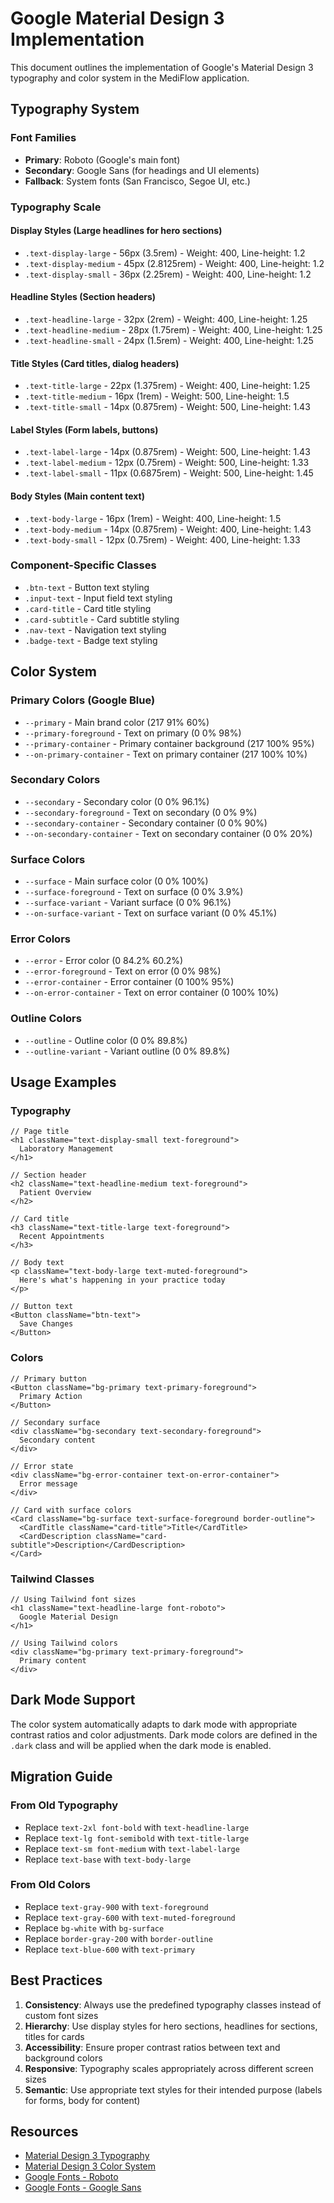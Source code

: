 # Google Material Design 3 Implementation

This document outlines the implementation of Google's Material Design 3 typography and color system in the MediFlow application.

## Typography System

### Font Families
- **Primary**: Roboto (Google's main font)
- **Secondary**: Google Sans (for headings and UI elements)
- **Fallback**: System fonts (San Francisco, Segoe UI, etc.)

### Typography Scale

#### Display Styles (Large headlines for hero sections)
- `.text-display-large` - 56px (3.5rem) - Weight: 400, Line-height: 1.2
- `.text-display-medium` - 45px (2.8125rem) - Weight: 400, Line-height: 1.2
- `.text-display-small` - 36px (2.25rem) - Weight: 400, Line-height: 1.2

#### Headline Styles (Section headers)
- `.text-headline-large` - 32px (2rem) - Weight: 400, Line-height: 1.25
- `.text-headline-medium` - 28px (1.75rem) - Weight: 400, Line-height: 1.25
- `.text-headline-small` - 24px (1.5rem) - Weight: 400, Line-height: 1.25

#### Title Styles (Card titles, dialog headers)
- `.text-title-large` - 22px (1.375rem) - Weight: 400, Line-height: 1.25
- `.text-title-medium` - 16px (1rem) - Weight: 500, Line-height: 1.5
- `.text-title-small` - 14px (0.875rem) - Weight: 500, Line-height: 1.43

#### Label Styles (Form labels, buttons)
- `.text-label-large` - 14px (0.875rem) - Weight: 500, Line-height: 1.43
- `.text-label-medium` - 12px (0.75rem) - Weight: 500, Line-height: 1.33
- `.text-label-small` - 11px (0.6875rem) - Weight: 500, Line-height: 1.45

#### Body Styles (Main content text)
- `.text-body-large` - 16px (1rem) - Weight: 400, Line-height: 1.5
- `.text-body-medium` - 14px (0.875rem) - Weight: 400, Line-height: 1.43
- `.text-body-small` - 12px (0.75rem) - Weight: 400, Line-height: 1.33

### Component-Specific Classes
- `.btn-text` - Button text styling
- `.input-text` - Input field text styling
- `.card-title` - Card title styling
- `.card-subtitle` - Card subtitle styling
- `.nav-text` - Navigation text styling
- `.badge-text` - Badge text styling

## Color System

### Primary Colors (Google Blue)
- `--primary` - Main brand color (217 91% 60%)
- `--primary-foreground` - Text on primary (0 0% 98%)
- `--primary-container` - Primary container background (217 100% 95%)
- `--on-primary-container` - Text on primary container (217 100% 10%)

### Secondary Colors
- `--secondary` - Secondary color (0 0% 96.1%)
- `--secondary-foreground` - Text on secondary (0 0% 9%)
- `--secondary-container` - Secondary container (0 0% 90%)
- `--on-secondary-container` - Text on secondary container (0 0% 20%)

### Surface Colors
- `--surface` - Main surface color (0 0% 100%)
- `--surface-foreground` - Text on surface (0 0% 3.9%)
- `--surface-variant` - Variant surface (0 0% 96.1%)
- `--on-surface-variant` - Text on surface variant (0 0% 45.1%)

### Error Colors
- `--error` - Error color (0 84.2% 60.2%)
- `--error-foreground` - Text on error (0 0% 98%)
- `--error-container` - Error container (0 100% 95%)
- `--on-error-container` - Text on error container (0 100% 10%)

### Outline Colors
- `--outline` - Outline color (0 0% 89.8%)
- `--outline-variant` - Variant outline (0 0% 89.8%)

## Usage Examples

### Typography
```tsx
// Page title
<h1 className="text-display-small text-foreground">
  Laboratory Management
</h1>

// Section header
<h2 className="text-headline-medium text-foreground">
  Patient Overview
</h2>

// Card title
<h3 className="text-title-large text-foreground">
  Recent Appointments
</h3>

// Body text
<p className="text-body-large text-muted-foreground">
  Here's what's happening in your practice today
</p>

// Button text
<Button className="btn-text">
  Save Changes
</Button>
```

### Colors
```tsx
// Primary button
<Button className="bg-primary text-primary-foreground">
  Primary Action
</Button>

// Secondary surface
<div className="bg-secondary text-secondary-foreground">
  Secondary content
</div>

// Error state
<div className="bg-error-container text-on-error-container">
  Error message
</div>

// Card with surface colors
<Card className="bg-surface text-surface-foreground border-outline">
  <CardTitle className="card-title">Title</CardTitle>
  <CardDescription className="card-subtitle">Description</CardDescription>
</Card>
```

### Tailwind Classes
```tsx
// Using Tailwind font sizes
<h1 className="text-headline-large font-roboto">
  Google Material Design
</h1>

// Using Tailwind colors
<div className="bg-primary text-primary-foreground">
  Primary content
</div>
```

## Dark Mode Support

The color system automatically adapts to dark mode with appropriate contrast ratios and color adjustments. Dark mode colors are defined in the `.dark` class and will be applied when the dark mode is enabled.

## Migration Guide

### From Old Typography
- Replace `text-2xl font-bold` with `text-headline-large`
- Replace `text-lg font-semibold` with `text-title-large`
- Replace `text-sm font-medium` with `text-label-large`
- Replace `text-base` with `text-body-large`

### From Old Colors
- Replace `text-gray-900` with `text-foreground`
- Replace `text-gray-600` with `text-muted-foreground`
- Replace `bg-white` with `bg-surface`
- Replace `border-gray-200` with `border-outline`
- Replace `text-blue-600` with `text-primary`

## Best Practices

1. **Consistency**: Always use the predefined typography classes instead of custom font sizes
2. **Hierarchy**: Use display styles for hero sections, headlines for sections, titles for cards
3. **Accessibility**: Ensure proper contrast ratios between text and background colors
4. **Responsive**: Typography scales appropriately across different screen sizes
5. **Semantic**: Use appropriate text styles for their intended purpose (labels for forms, body for content)

## Resources

- [Material Design 3 Typography](https://m3.material.io/styles/typography/overview)
- [Material Design 3 Color System](https://m3.material.io/styles/color/overview)
- [Google Fonts - Roboto](https://fonts.google.com/specimen/Roboto)
- [Google Fonts - Google Sans](https://fonts.google.com/specimen/Google+Sans)
